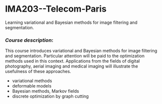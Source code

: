 # IMA203--Telecom-Paris
Learning variational and Bayesian methods for image filtering and segmentation.

### _Course description_:
This course introduces variational and Bayesian methods for image filtering and segmentation. Particular attention will be paid to the optimization methods used in this context. Applications from the fields of digital photography, aerial imaging and medical imaging will illustrate the usefulness of these approaches.
- variational methods
- deformable models
- Bayesian methods, Markov fields
- discrete optimization by graph cutting
